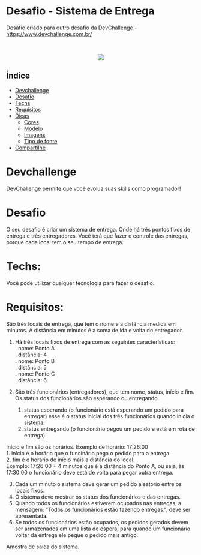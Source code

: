 # Desafio - Sistema de Entrega
Desafio criado para outro desafio da DevChallenge - https://www.devchallenge.com.br/

<br />
<p align="center">
  <a href="http://www.freepik.com">
    <img src="https://image.freepik.com/free-photo/delivery-uniform-boy-work-courier_1368-6381.jpg" >
  </a>
</p>

## Índice

* [Devchallenge](#devchallenge) 
* [Desafio](#desafio)
* [Techs](#techs)
* [Requisitos](#requisitos)
* [Dicas](#dicas)
  * [Cores](#cores)
  * [Modelo](#modelo)
  * [Imagens](#imagens)
  * [Tipo de fonte](#tipo-de-fonte)
* [Compartilhe](#compartilhe)

# Devchallenge
<a href="https://devchallenge.now.sh/"> DevChallenge</a> permite que você evolua suas skills como programador!

# Desafio
O seu desafio é criar um sistema de entrega. Onde há três pontos fixos de entrega e três entregadores.
Você terá que fazer o controle das entregas, porque cada local tem o seu tempo de entrega.

# Techs: 
Você pode utilizar qualquer tecnologia para fazer o desafio.

# Requisitos: 
São três locais de entrega, que tem o nome e a distância medida em minutos. A distância em minutos é a soma de ida e volta do entregador.
1. Há três locais fixos de entrega com as seguintes características: <br/>
  . nome: Ponto A <br/>
  . distância: 4 <br/>
  . nome: Ponto B <br/>
  . distância: 5 <br/>
  . nome: Ponto C <br/>
  . distância: 6 <br/>
  
2. São três funcionários (entregadores), que tem nome, status, início e fim. <br/>
Os status dos funcionários são esperando ou entregando. <br/>
    1. status esperando (o funcionário está esperando um pedido para entregar) esse é o status inicial dos três funcionários quando inicia o sistema. <br/>
    2. status entregando (o funcionário pegou um pedido e está em rota de entrega). <br/>
    
Início e fim são os horários. Exemplo de horário: 17:26:00 <br/>
    1. início é o horário que o funcinário pega o pedido para a entrega. <br/>
    2. fim é o horário de início mais a distância do local. <br/>
    Exemplo: 17:26:00 + 4 minutos que é a distância do Ponto A, ou seja, às 17:30:00 o funcionário deve está de volta para pegar outra entrega.<br/>
  
3. Cada um minuto o sistema deve gerar um pedido aleatório entre os locais fixos. <br/>
4. O sistema deve mostrar os status dos funcionários e das entregas. <br/>
5. Quando todos os funcionários estiverem ocupados nas entregas, a mensagem: "Todos os funcionários estão fazendo entregas.", deve ser apresentada. <br/>
6. Se todos os funcionários estão ocupados, os pedidos gerados devem ser armazenados em uma lista de espera, para quando um funcionário voltar da entrega ele pegue o pedido mais antigo. <br/>

Amostra de saída do sistema.





